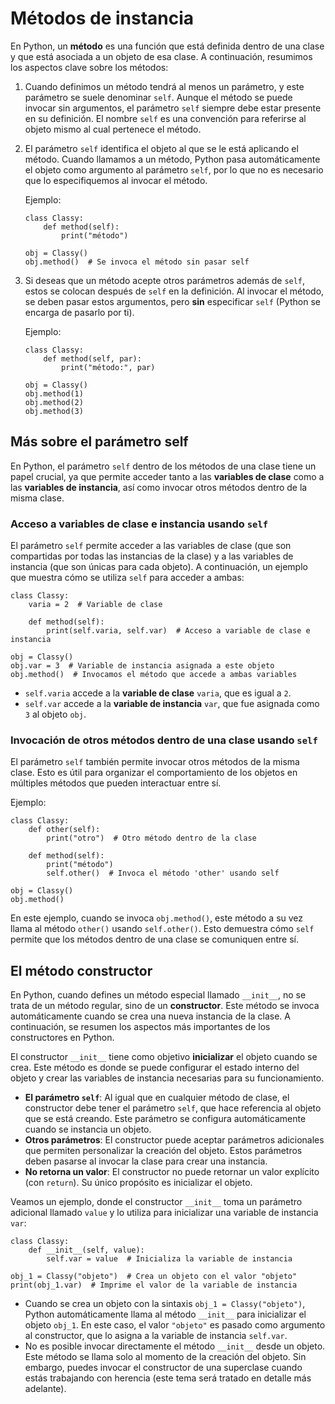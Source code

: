 # Métodos de instancia

En Python, un **método** es una función que está definida dentro de una clase y que está asociada a un objeto de esa clase. A continuación, resumimos los aspectos clave sobre los métodos:

1. Cuando definimos un método tendrá  al menos un parámetro, y este parámetro se suele denominar `self`. Aunque el método se puede invocar sin argumentos, el parámetro `self` siempre debe estar presente en su definición. El nombre `self` es una convención para referirse al objeto mismo al cual pertenece el método.
2. El parámetro `self` identifica el objeto al que se le está aplicando el método. Cuando llamamos a un método, Python pasa automáticamente el objeto como argumento al parámetro `self`, por lo que no es necesario que lo especifiquemos al invocar el método.

    Ejemplo:

    ```
    class Classy:
        def method(self):
            print("método")

    obj = Classy()
    obj.method()  # Se invoca el método sin pasar self
    ```

3. Si deseas que un método acepte otros parámetros además de `self`, estos se colocan después de `self` en la definición. Al invocar el método, se deben pasar estos argumentos, pero **sin** especificar `self` (Python se encarga de pasarlo por ti).

    Ejemplo:

    ```
    class Classy:
        def method(self, par):
            print("método:", par)

    obj = Classy()
    obj.method(1)
    obj.method(2)
    obj.method(3)
    ```

## Más sobre el parámetro self


En Python, el parámetro `self` dentro de los métodos de una clase tiene un papel crucial, ya que permite acceder tanto a las **variables de clase** como a las **variables de instancia**, así como invocar otros métodos dentro de la misma clase.

### Acceso a variables de clase e instancia usando `self`

El parámetro `self` permite acceder a las variables de clase (que son compartidas por todas las instancias de la clase) y a las variables de instancia (que son únicas para cada objeto). A continuación, un ejemplo que muestra cómo se utiliza `self` para acceder a ambas:

```
class Classy:
    varia = 2  # Variable de clase

    def method(self):
        print(self.varia, self.var)  # Acceso a variable de clase e instancia

obj = Classy()
obj.var = 3  # Variable de instancia asignada a este objeto
obj.method()  # Invocamos el método que accede a ambas variables
```

* `self.varia` accede a la **variable de clase** `varia`, que es igual a `2`.
* `self.var` accede a la **variable de instancia** `var`, que fue asignada como `3` al objeto `obj`.

### Invocación de otros métodos dentro de una clase usando `self`

El parámetro `self` también permite invocar otros métodos de la misma clase. Esto es útil para organizar el comportamiento de los objetos en múltiples métodos que pueden interactuar entre sí.

Ejemplo:

```
class Classy:
    def other(self):
        print("otro")  # Otro método dentro de la clase

    def method(self):
        print("método")
        self.other()  # Invoca el método 'other' usando self

obj = Classy()
obj.method()
```

En este ejemplo, cuando se invoca `obj.method()`, este método a su vez llama al método `other()` usando `self.other()`. Esto demuestra cómo `self` permite que los métodos dentro de una clase se comuniquen entre sí.

## El método constructor

En Python, cuando defines un método especial llamado `__init__`, no se trata de un método regular, sino de un **constructor**. Este método se invoca automáticamente cuando se crea una nueva instancia de la clase. A continuación, se resumen los aspectos más importantes de los constructores en Python.

El constructor `__init__` tiene como objetivo **inicializar** el objeto cuando se crea. Este método es donde se puede configurar el estado interno del objeto y crear las variables de instancia necesarias para su funcionamiento.

* **El parámetro `self`**: Al igual que en cualquier método de clase, el constructor debe tener el parámetro `self`, que hace referencia al objeto que se está creando. Este parámetro se configura automáticamente cuando se instancia un objeto.
* **Otros parámetros**: El constructor puede aceptar parámetros adicionales que permiten personalizar la creación del objeto. Estos parámetros deben pasarse al invocar la clase para crear una instancia.
* **No retorna un valor**: El constructor no puede retornar un valor explícito (con `return`). Su único propósito es inicializar el objeto.

Veamos un ejemplo, donde el constructor `__init__` toma un parámetro adicional llamado `value` y lo utiliza para inicializar una variable de instancia `var`:

```
class Classy:
    def __init__(self, value):
        self.var = value  # Inicializa la variable de instancia

obj_1 = Classy("objeto")  # Crea un objeto con el valor "objeto"
print(obj_1.var)  # Imprime el valor de la variable de instancia
```

* Cuando se crea un objeto con la sintaxis `obj_1 = Classy("objeto")`, Python automáticamente llama al método `__init__` para inicializar el objeto `obj_1`. En este caso, el valor `"objeto"` es pasado como argumento al constructor, que lo asigna a la variable de instancia `self.var`.
* No es posible invocar directamente el método `__init__` desde un objeto. Este método se llama solo al momento de la creación del objeto. Sin embargo, puedes invocar el constructor de una superclase cuando estás trabajando con herencia (este tema será tratado en detalle más adelante).

